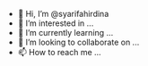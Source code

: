 - 👋 Hi, I’m @syarifahirdina
- 👀 I’m interested in ...
- 🌱 I’m currently learning ...
- 💞️ I’m looking to collaborate on ...
- 📫 How to reach me ...

<!---
syarifahirdina/syarifahirdina is a ✨ special ✨ repository because its `README.md` (this file) appears on your GitHub profile.
You can click the Preview link to take a look at your changes.
--->
